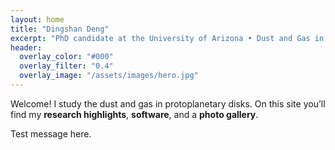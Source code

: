 ```yaml
---
layout: home
title: "Dingshan Deng"
excerpt: "PhD candidate at the University of Arizona • Dust and Gas in Protoplanetary Disks"
header:
  overlay_color: "#000"
  overlay_filter: "0.4"
  overlay_image: "/assets/images/hero.jpg"
---
```


Welcome! I study the dust and gas in protoplanetary disks. On this site you’ll find my **research highlights**, **software**, and a **photo gallery**.

Test message here.
